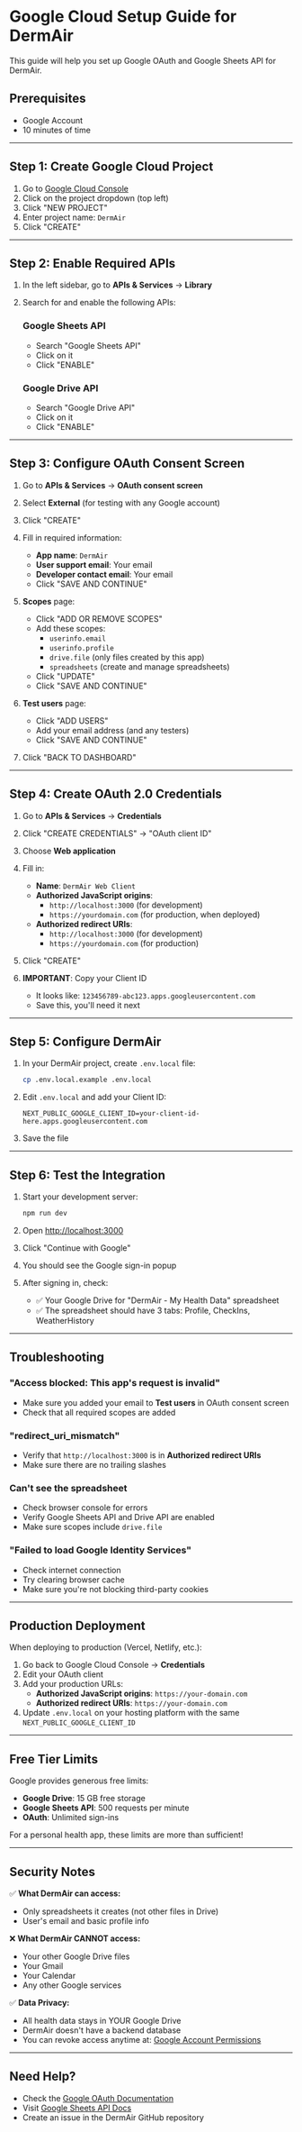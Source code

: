 # Google Cloud Setup Guide for DermAir

This guide will help you set up Google OAuth and Google Sheets API for DermAir.

## Prerequisites
- Google Account
- 10 minutes of time

---

## Step 1: Create Google Cloud Project

1. Go to [Google Cloud Console](https://console.cloud.google.com/)
2. Click on the project dropdown (top left)
3. Click "NEW PROJECT"
4. Enter project name: `DermAir`
5. Click "CREATE"

---

## Step 2: Enable Required APIs

1. In the left sidebar, go to **APIs & Services** → **Library**
2. Search for and enable the following APIs:
   
   ### Google Sheets API
   - Search "Google Sheets API"
   - Click on it
   - Click "ENABLE"
   
   ### Google Drive API
   - Search "Google Drive API"
   - Click on it
   - Click "ENABLE"

---

## Step 3: Configure OAuth Consent Screen

1. Go to **APIs & Services** → **OAuth consent screen**
2. Select **External** (for testing with any Google account)
3. Click "CREATE"

4. Fill in required information:
   - **App name**: `DermAir`
   - **User support email**: Your email
   - **Developer contact email**: Your email
   - Click "SAVE AND CONTINUE"

5. **Scopes** page:
   - Click "ADD OR REMOVE SCOPES"
   - Add these scopes:
     - `userinfo.email`
     - `userinfo.profile`
     - `drive.file` (only files created by this app)
     - `spreadsheets` (create and manage spreadsheets)
   - Click "UPDATE"
   - Click "SAVE AND CONTINUE"

6. **Test users** page:
   - Click "ADD USERS"
   - Add your email address (and any testers)
   - Click "SAVE AND CONTINUE"

7. Click "BACK TO DASHBOARD"

---

## Step 4: Create OAuth 2.0 Credentials

1. Go to **APIs & Services** → **Credentials**
2. Click "CREATE CREDENTIALS" → "OAuth client ID"
3. Choose **Web application**
4. Fill in:
   - **Name**: `DermAir Web Client`
   - **Authorized JavaScript origins**:
     - `http://localhost:3000` (for development)
     - `https://yourdomain.com` (for production, when deployed)
   - **Authorized redirect URIs**:
     - `http://localhost:3000` (for development)
     - `https://yourdomain.com` (for production)
5. Click "CREATE"

6. **IMPORTANT**: Copy your Client ID
   - It looks like: `123456789-abc123.apps.googleusercontent.com`
   - Save this, you'll need it next

---

## Step 5: Configure DermAir

1. In your DermAir project, create `.env.local` file:
   ```bash
   cp .env.local.example .env.local
   ```

2. Edit `.env.local` and add your Client ID:
   ```
   NEXT_PUBLIC_GOOGLE_CLIENT_ID=your-client-id-here.apps.googleusercontent.com
   ```

3. Save the file

---

## Step 6: Test the Integration

1. Start your development server:
   ```bash
   npm run dev
   ```

2. Open [http://localhost:3000](http://localhost:3000)

3. Click "Continue with Google"

4. You should see the Google sign-in popup

5. After signing in, check:
   - ✅ Your Google Drive for "DermAir - My Health Data" spreadsheet
   - ✅ The spreadsheet should have 3 tabs: Profile, CheckIns, WeatherHistory

---

## Troubleshooting

### "Access blocked: This app's request is invalid"
- Make sure you added your email to **Test users** in OAuth consent screen
- Check that all required scopes are added

### "redirect_uri_mismatch"
- Verify that `http://localhost:3000` is in **Authorized redirect URIs**
- Make sure there are no trailing slashes

### Can't see the spreadsheet
- Check browser console for errors
- Verify Google Sheets API and Drive API are enabled
- Make sure scopes include `drive.file`

### "Failed to load Google Identity Services"
- Check internet connection
- Try clearing browser cache
- Make sure you're not blocking third-party cookies

---

## Production Deployment

When deploying to production (Vercel, Netlify, etc.):

1. Go back to Google Cloud Console → **Credentials**
2. Edit your OAuth client
3. Add your production URLs:
   - **Authorized JavaScript origins**: `https://your-domain.com`
   - **Authorized redirect URIs**: `https://your-domain.com`
4. Update `.env.local` on your hosting platform with the same `NEXT_PUBLIC_GOOGLE_CLIENT_ID`

---

## Free Tier Limits

Google provides generous free limits:

- **Google Drive**: 15 GB free storage
- **Google Sheets API**: 500 requests per minute
- **OAuth**: Unlimited sign-ins

For a personal health app, these limits are more than sufficient!

---

## Security Notes

✅ **What DermAir can access:**
- Only spreadsheets it creates (not other files in Drive)
- User's email and basic profile info

❌ **What DermAir CANNOT access:**
- Your other Google Drive files
- Your Gmail
- Your Calendar
- Any other Google services

✅ **Data Privacy:**
- All health data stays in YOUR Google Drive
- DermAir doesn't have a backend database
- You can revoke access anytime at: [Google Account Permissions](https://myaccount.google.com/permissions)

---

## Need Help?

- Check the [Google OAuth Documentation](https://developers.google.com/identity/protocols/oauth2)
- Visit [Google Sheets API Docs](https://developers.google.com/sheets/api)
- Create an issue in the DermAir GitHub repository
